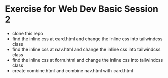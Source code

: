 # Exercise for Web Dev Basic Session 2
- clone this repo
- find the inline css at card.html and change the inline css into tailwindcss class
- find the inline css at nav.html and change the inline css into tailwindcss class
- find the inline css at form.html and change the inline css into tailwindcss class
- create combine.html and combine nav.html with card.html
